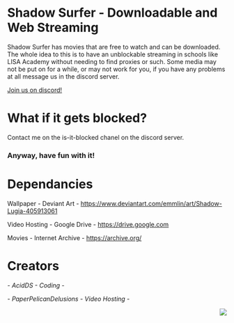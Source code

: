 # Shadow Surfer - Downloadable and Web Streaming

Shadow Surfer has movies that are free to watch and can be downloaded. The whole idea to this is to have an unblockable streaming in schools like LISA Academy without needing to find proxies or such. Some media may not be put on for a while, or may not work for you, if you have any problems at all message us in the discord server.

<a href="https://discord.gg/yh8NcPCS">
  <p align="left">Join us on discord!</p>
</a>

# What if it gets blocked?

Contact me on the is-it-blocked chanel on the discord server.

### Anyway, have fun with it!

# Dependancies

Wallpaper - Deviant Art - https://www.deviantart.com/emmlin/art/Shadow-Lugia-405913061

Video Hosting - Google Drive - https://drive.google.com

Movies - Internet Archive - https://archive.org/

# Creators

<i>- AcidDS - Coding -</i>

<i>- PaperPelicanDelusions - Video Hosting -</i>



<img align="right" src="https://media.tenor.com/Hm3NeUr3zoUAAAAi/shadow-lugia-lugia.gif">

